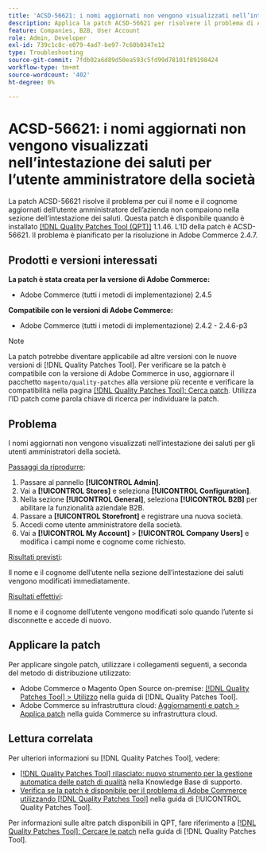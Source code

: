 ```yaml
---
title: 'ACSD-56621: i nomi aggiornati non vengono visualizzati nell’intestazione dei saluti per l’utente amministratore della società'
description: Applica la patch ACSD-56621 per risolvere il problema di Adobe Commerce, per cui il nome e il cognome aggiornati dell’utente amministratore della società non vengono riportati nella sezione dell’intestazione dei saluti.
feature: Companies, B2B, User Account
role: Admin, Developer
exl-id: 739c1c8c-e079-4ad7-be97-7c60b0347e12
type: Troubleshooting
source-git-commit: 7fdb02a6d89d50ea593c5fd99d78101f89198424
workflow-type: tm+mt
source-wordcount: '402'
ht-degree: 0%

---
```


# ACSD-56621: i nomi aggiornati non vengono visualizzati nell’intestazione dei saluti per l’utente amministratore della società

La patch ACSD-56621 risolve il problema per cui il nome e il cognome aggiornati dell’utente amministratore dell’azienda non compaiono nella sezione dell’intestazione dei saluti. Questa patch è disponibile quando è installato [[!DNL Quality Patches Tool (QPT)]](https://experienceleague.adobe.com/en/docs/commerce-operations/tools/quality-patches-tool/quality-patches-tool-to-self-serve-quality-patches) 1.1.46. L’ID della patch è ACSD-56621. Il problema è pianificato per la risoluzione in Adobe Commerce 2.4.7.

## Prodotti e versioni interessati

**La patch è stata creata per la versione di Adobe Commerce:**

* Adobe Commerce (tutti i metodi di implementazione) 2.4.5

**Compatibile con le versioni di Adobe Commerce:**

* Adobe Commerce (tutti i metodi di implementazione) 2.4.2 - 2.4.6-p3

>[!NOTE]
>
>La patch potrebbe diventare applicabile ad altre versioni con le nuove versioni di [!DNL Quality Patches Tool]. Per verificare se la patch è compatibile con la versione di Adobe Commerce in uso, aggiornare il pacchetto `magento/quality-patches` alla versione più recente e verificare la compatibilità nella pagina [[!DNL Quality Patches Tool]: Cerca patch](https://experienceleague.adobe.com/tools/commerce-quality-patches/index.html). Utilizza l’ID patch come parola chiave di ricerca per individuare la patch.

## Problema

I nomi aggiornati non vengono visualizzati nell’intestazione dei saluti per gli utenti amministratori della società.

<u>Passaggi da riprodurre</u>:

1. Passare al pannello **[!UICONTROL Admin]**.
1. Vai a **[!UICONTROL Stores]** e seleziona **[!UICONTROL Configuration]**.
1. Nella sezione **[!UICONTROL General]**, seleziona **[!UICONTROL B2B]** per abilitare la funzionalità aziendale B2B.
1. Passare a **[!UICONTROL Storefront]** e registrare una nuova società.
1. Accedi come utente amministratore della società.
1. Vai a **[!UICONTROL My Account]** > **[!UICONTROL Company Users]** e modifica i campi nome e cognome come richiesto.

<u>Risultati previsti</u>:

Il nome e il cognome dell’utente nella sezione dell’intestazione dei saluti vengono modificati immediatamente.

<u>Risultati effettivi</u>:

Il nome e il cognome dell’utente vengono modificati solo quando l’utente si disconnette e accede di nuovo.

## Applicare la patch

Per applicare singole patch, utilizzare i collegamenti seguenti, a seconda del metodo di distribuzione utilizzato:

* Adobe Commerce o Magento Open Source on-premise: [[!DNL Quality Patches Tool] > Utilizzo](/help/tools/quality-patches-tool/usage.md) nella guida di [!DNL Quality Patches Tool].
* Adobe Commerce su infrastruttura cloud: [Aggiornamenti e patch > Applica patch](https://experienceleague.adobe.com/docs/commerce-cloud-service/user-guide/develop/upgrade/apply-patches.html) nella guida Commerce su infrastruttura cloud.

## Lettura correlata

Per ulteriori informazioni su [!DNL Quality Patches Tool], vedere:

* [[!DNL Quality Patches Tool] rilasciato: nuovo strumento per la gestione automatica delle patch di qualità](https://experienceleague.adobe.com/en/docs/commerce-operations/tools/quality-patches-tool/quality-patches-tool-to-self-serve-quality-patches) nella Knowledge Base di supporto.
* [Verifica se la patch è disponibile per il problema di Adobe Commerce utilizzando  [!DNL Quality Patches Tool]](/help/tools/quality-patches-tool/patches-available-in-qpt/check-patch-for-magento-issue-with-magento-quality-patches.md) nella guida di [!UICONTROL Quality Patches Tool].


Per informazioni sulle altre patch disponibili in QPT, fare riferimento a [[!DNL Quality Patches Tool]: Cercare le patch](https://experienceleague.adobe.com/tools/commerce-quality-patches/index.html) nella guida di [!DNL Quality Patches Tool].
